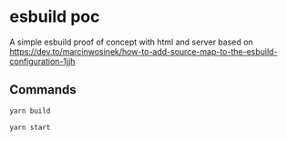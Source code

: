 
# esbuild poc

A simple esbuild proof of concept with html and server based on https://dev.to/marcinwosinek/how-to-add-source-map-to-the-esbuild-configuration-1jjh

## Commands
```bash
yarn build
```

```bash
yarn start
```
